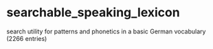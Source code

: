 # searchable_speaking_lexicon
search utility for patterns and phonetics in a basic German vocabulary (2266 entries)
